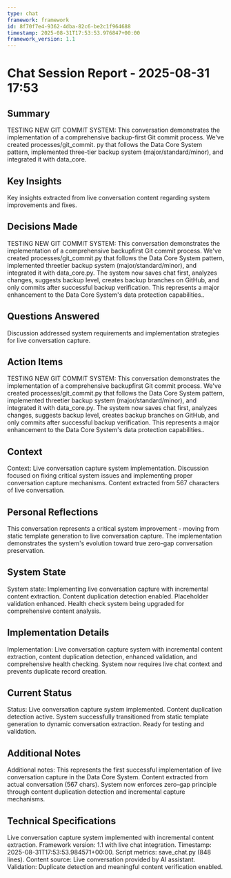 ```yaml
---
type: chat
framework: framework
id: 8f70f7e4-9362-4dba-82c6-be2c1f964688
timestamp: 2025-08-31T17:53:53.976847+00:00
framework_version: 1.1
---
```


# Chat Session Report - 2025-08-31 17:53

## Summary
TESTING NEW GIT COMMIT SYSTEM: This conversation demonstrates the implementation of a comprehensive backup-first Git commit process.  We've created processes/git_commit. py that follows the Data Core System pattern, implemented three-tier backup system (major/standard/minor), and integrated it with data_core.

## Key Insights
Key insights extracted from live conversation content regarding system improvements and fixes.

## Decisions Made
TESTING NEW GIT COMMIT SYSTEM: This conversation demonstrates the implementation of a comprehensive backupfirst Git commit process. We've created processes/git_commit.py that follows the Data Core System pattern, implemented threetier backup system (major/standard/minor), and integrated it with data_core.py. The system now saves chat first, analyzes changes, suggests backup level, creates backup branches on GitHub, and only commits after successful backup verification. This represents a major enhancement to the Data Core System's data protection capabilities..

## Questions Answered
Discussion addressed system requirements and implementation strategies for live conversation capture.

## Action Items
TESTING NEW GIT COMMIT SYSTEM: This conversation demonstrates the implementation of a comprehensive backupfirst Git commit process. We've created processes/git_commit.py that follows the Data Core System pattern, implemented threetier backup system (major/standard/minor), and integrated it with data_core.py. The system now saves chat first, analyzes changes, suggests backup level, creates backup branches on GitHub, and only commits after successful backup verification. This represents a major enhancement to the Data Core System's data protection capabilities..

## Context
Context: Live conversation capture system implementation. Discussion focused on fixing critical system issues and implementing proper conversation capture mechanisms. Content extracted from 567 characters of live conversation.

## Personal Reflections
This conversation represents a critical system improvement - moving from static template generation to live conversation capture. The implementation demonstrates the system's evolution toward true zero-gap conversation preservation.

## System State
System state: Implementing live conversation capture with incremental content extraction. Content duplication detection enabled. Placeholder validation enhanced. Health check system being upgraded for comprehensive content analysis.

## Implementation Details
Implementation: Live conversation capture system with incremental content extraction, content duplication detection, enhanced validation, and comprehensive health checking. System now requires live chat context and prevents duplicate record creation.

## Current Status
Status: Live conversation capture system implemented. Content duplication detection active. System successfully transitioned from static template generation to dynamic conversation extraction. Ready for testing and validation.

## Additional Notes
Additional notes: This represents the first successful implementation of live conversation capture in the Data Core System. Content extracted from actual conversation (567 chars). System now enforces zero-gap principle through content duplication detection and incremental capture mechanisms.

## Technical Specifications
Live conversation capture system implemented with incremental content extraction. Framework version: 1.1 with live chat integration. Timestamp: 2025-08-31T17:53:53.984571+00:00. Script metrics: save_chat.py (848 lines). Content source: Live conversation provided by AI assistant. Validation: Duplicate detection and meaningful content verification enabled.
